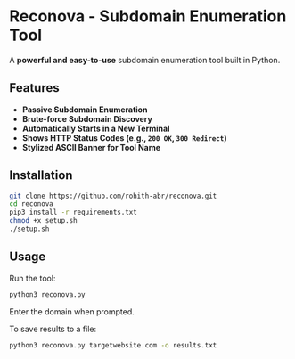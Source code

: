 # Reconova - Subdomain Enumeration Tool

A **powerful and easy-to-use** subdomain enumeration tool built in Python.

## Features
- **Passive Subdomain Enumeration**
- **Brute-force Subdomain Discovery**
- **Automatically Starts in a New Terminal**
- **Shows HTTP Status Codes (e.g., `200 OK`, `300 Redirect`)**
- **Stylized ASCII Banner for Tool Name**

## Installation

```bash
git clone https://github.com/rohith-abr/reconova.git
cd reconova
pip3 install -r requirements.txt
chmod +x setup.sh
./setup.sh
```

## Usage

Run the tool:

```bash
python3 reconova.py
```

Enter the domain when prompted.

To save results to a file:

```bash
python3 reconova.py targetwebsite.com -o results.txt
```
